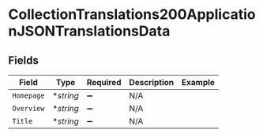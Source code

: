 # CollectionTranslations200ApplicationJSONTranslationsData


## Fields

| Field              | Type               | Required           | Description        | Example            |
| ------------------ | ------------------ | ------------------ | ------------------ | ------------------ |
| `Homepage`         | **string*          | :heavy_minus_sign: | N/A                |                    |
| `Overview`         | **string*          | :heavy_minus_sign: | N/A                |                    |
| `Title`            | **string*          | :heavy_minus_sign: | N/A                |                    |